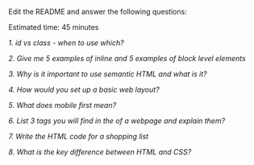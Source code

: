 Edit the README and answer the following questions:

Estimated time: 45 minutes

*1. id vs class - when to use which?*

*2. Give me 5 examples of inline and 5 examples of block level elements*

*3. Why is it important to use semantic HTML and what is it?*

*4. How would you set up a basic web layout?*
	
*5. What does mobile first mean?*

*6. List 3 tags you will find in the <head> of a webpage and explain them?*

*7. Write the HTML code for a shopping list*

*8. What is the key difference between HTML and CSS?*